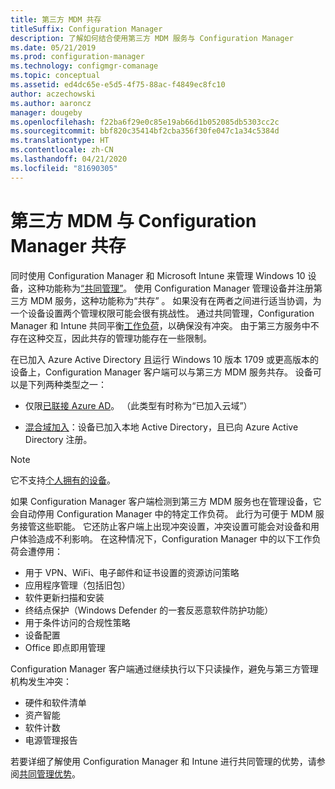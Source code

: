 ```yaml
---
title: 第三方 MDM 共存
titleSuffix: Configuration Manager
description: 了解如何结合使用第三方 MDM 服务与 Configuration Manager
ms.date: 05/21/2019
ms.prod: configuration-manager
ms.technology: configmgr-comanage
ms.topic: conceptual
ms.assetid: ed4dc65e-e5d5-4f75-88ac-f4849ec8fc10
author: aczechowski
ms.author: aaroncz
manager: dougeby
ms.openlocfilehash: f22ba6f29e0c85e19ab66d1b052085db5303cc2c
ms.sourcegitcommit: bbf820c35414bf2cba356f30fe047c1a34c5384d
ms.translationtype: HT
ms.contentlocale: zh-CN
ms.lasthandoff: 04/21/2020
ms.locfileid: "81690305"
---
```

# <a name="third-party-mdm-coexistence-with-configuration-manager"></a>第三方 MDM 与 Configuration Manager 共存

同时使用 Configuration Manager 和 Microsoft Intune 来管理 Windows 10 设备，这种功能称为[“共同管理”](overview.md)。 使用 Configuration Manager 管理设备并注册第三方 MDM 服务，这种功能称为“共存”  。 如果没有在两者之间进行适当协调，为一个设备设置两个管理权限可能会很有挑战性。 通过共同管理，Configuration Manager 和 Intune 共同平衡[工作负荷](workloads.md)，以确保没有冲突。 由于第三方服务中不存在这种交互，因此共存的管理功能存在一些限制。

在已加入 Azure Active Directory 且运行 Windows 10 版本 1709 或更高版本的设备上，Configuration Manager 客户端可以与第三方 MDM 服务共存。 设备可以是下列两种类型之一：

- 仅限[已联接 Azure AD](https://docs.microsoft.com/azure/active-directory/devices/azureadjoin-plan)。 （此类型有时称为“已加入云域”）  

- [混合域加入](https://docs.microsoft.com/azure/active-directory/devices/hybrid-azuread-join-plan)：设备已加入本地 Active Directory，且已向 Azure Active Directory 注册。  

> [!Note]  
> 它不支持[个人拥有的设备](https://docs.microsoft.com/windows/client-management/mdm/mdm-enrollment-of-windows-devices#connecting-personally-owned-devices-bring-your-own-device)。  

如果 Configuration Manager 客户端检测到第三方 MDM 服务也在管理设备，它会自动停用 Configuration Manager 中的特定工作负荷。 此行为可便于 MDM 服务接管这些职能。 它还防止客户端上出现冲突设置，冲突设置可能会对设备和用户体验造成不利影响。 在这种情况下，Configuration Manager 中的以下工作负荷会遭停用：

- 用于 VPN、WiFi、电子邮件和证书设置的资源访问策略
- 应用程序管理（包括旧包）
- 软件更新扫描和安装
- 终结点保护（Windows Defender 的一套反恶意软件防护功能）
- 用于条件访问的合规性策略
- 设备配置
- Office 即点即用管理

Configuration Manager 客户端通过继续执行以下只读操作，避免与第三方管理机构发生冲突：

- 硬件和软件清单
- 资产智能
- 软件计数
- 电源管理报告

若要详细了解使用 Configuration Manager 和 Intune 进行共同管理的优势，请参阅[共同管理优势](overview.md#benefits)。
